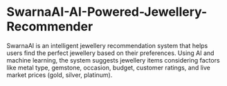# SwarnaAI-AI-Powered-Jewellery-Recommender
SwarnaAI is an intelligent jewellery recommendation system that helps users find the perfect jewellery based on their preferences. Using AI and machine learning, the system suggests jewellery items considering factors like metal type, gemstone, occasion, budget, customer ratings, and live market prices (gold, silver, platinum).
